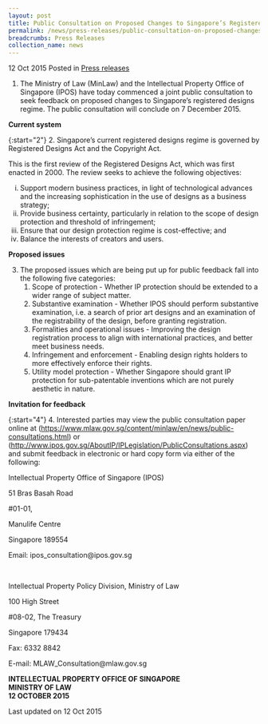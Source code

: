 ```yaml
---
layout: post
title: Public Consultation on Proposed Changes to Singapore’s Registered Designs Regime
permalink: /news/press-releases/public-consultation-on-proposed-changes-to--singapores-registere
breadcrumbs: Press Releases
collection_name: news
---
```


12 Oct 2015 Posted in [Press releases](/news/press-releases)

1. The Ministry of Law (MinLaw) and the Intellectual Property Office of Singapore (IPOS) have today commenced a joint public consultation to seek feedback on proposed changes to Singapore’s registered designs regime. The public consultation will conclude on 7 December 2015.

**Current system**

{:start="2"}
2. Singapore’s current registered designs regime is governed by Registered Designs Act and the Copyright Act.  

This is the first review of the Registered Designs Act, which was first enacted in 2000. The review seeks to achieve the following objectives:  

<ol style="list-style-type: lower-roman">
<li>Support modern business practices, in light of technological advances and the increasing sophistication in the use of designs as a business strategy; </li>
<li>Provide business certainty, particularly in relation to the scope of design protection and threshold of infringement; </li>
<li>Ensure that our design protection regime is cost-effective; and </li>
<li>Balance the interests of creators and users.</li>
</ol>


**Proposed issues**

<ol start="3">
<li>The proposed issues which are being put up for public feedback fall into the following five categories:
<ol>
<li>Scope of protection - Whether IP protection should be extended to a wider range of subject matter. </li>
<li>Substantive examination - Whether IPOS should perform substantive examination, i.e. a search of prior art designs and an examination of the registrability of the design, before granting registration. </li>
<li>Formalities and operational issues - Improving the design registration process to align with international practices, and better meet business needs. </li>
<li>Infringement and enforcement - Enabling design rights holders to more effectively enforce their rights.</li>
<li>Utility model protection - Whether Singapore should grant IP protection for sub-patentable inventions which are not purely aesthetic in nature. </li>
</ol>

</li>
</ol>


**Invitation for feedback**

{:start="4"}
4. Interested parties may view the public consultation paper online at (https://www.mlaw.gov.sg/content/minlaw/en/news/public-consultations.html) or (http://www.ipos.gov.sg/AboutIP/IPLegislation/PublicConsultations.aspx)  and submit feedback in electronic or hard copy form via either of the following: 


<p class="address-centered">Intellectual Property Office of Singapore (IPOS)</p>

<p class="address-centered">51 Bras Basah Road</p>

<p class="address-centered">#01-01,</p>

<p class="address-centered">Manulife Centre</p>

<p class="address-centered">Singapore 189554</p>

<p class="address-centered">Email: ipos_consultation@ipos.gov.sg</p>
<br>

<p class="address-centered">Intellectual Property Policy Division, Ministry of Law</p>

<p class="address-centered">100 High Street</p>

<p class="address-centered">#08-02, The Treasury</p>

<p class="address-centered">Singapore 179434</p>

<p class="address-centered">Fax: 6332 8842</p>

<p class="address-centered">E-mail: MLAW_Consultation@mlaw.gov.sg</p>

**INTELLECTUAL PROPERTY OFFICE OF SINGAPORE**  
**MINISTRY OF LAW**  
**12 OCTOBER 2015**  


<p class="right-side-updated">Last updated on 12 Oct 2015</p>
